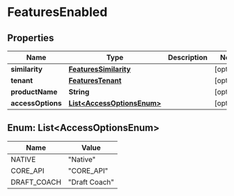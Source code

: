 

# FeaturesEnabled


## Properties

Name | Type | Description | Notes
------------ | ------------- | ------------- | -------------
**similarity** | [**FeaturesSimilarity**](FeaturesSimilarity.md) |  |  [optional]
**tenant** | [**FeaturesTenant**](FeaturesTenant.md) |  |  [optional]
**productName** | **String** |  |  [optional]
**accessOptions** | [**List&lt;AccessOptionsEnum&gt;**](#List&lt;AccessOptionsEnum&gt;) |  |  [optional]



## Enum: List&lt;AccessOptionsEnum&gt;

Name | Value
---- | -----
NATIVE | &quot;Native&quot;
CORE_API | &quot;CORE_API&quot;
DRAFT_COACH | &quot;Draft Coach&quot;




